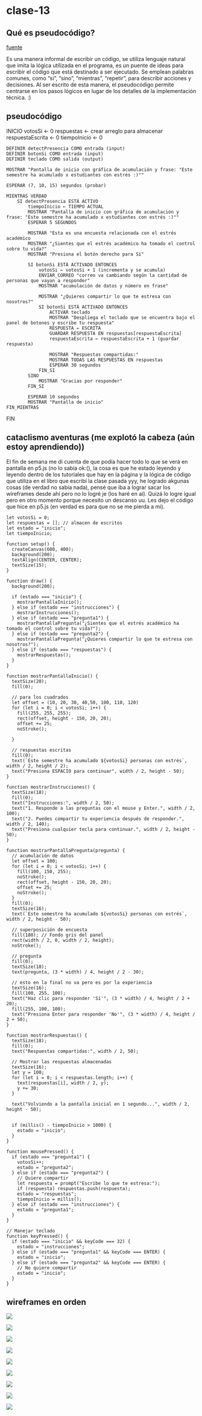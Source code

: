 # clase-13

## Qué es pseudocódigo?

[fuente](https://openwebinars.net/blog/que-es-pseudocodigo/)

Es una manera informal de escribir un código, se utiliza lenguaje natural que imita la lógica utilizada en el programa, es un puente de ideas para escribir el código que está destinado a ser ejecutado.
Se emplean palabras comunes, como “si”, “sino”, “mientras”, “repetir”, para describir acciones y decisiones. Al ser escrito de esta manera, el pseudocódigo permite centrarse en los pasos lógicos en lugar de los detalles de la implementación técnica. :)

## pseudocódigo

   INICIO
    votosSi ← 0
    respuestas ← crear arreglo para almacenar 
    respuestaEscrita ← 0
    tiempoInicio ← 0

    DEFINIR detectPresencia COMO entrada (input)
    DEFINIR botonSi COMO entrada (input)
    DEFINIR teclado COMO salida (output)

    MOSTRAR "Pantalla de inicio con gráfica de acumulación y frase: "Este semestre ha acumulado x estudiantes con estrés :)""

    ESPERAR (7, 10, 15) segundos (probar)

    MIENTRAS VERDAD
        SI detectPresencia ESTÁ ACTIVO
            tiempoInicio ← TIEMPO ACTUAL
            MOSTRAR "Pantalla de inicio con gráfica de acumulación y frase: "Este semestre ha acumulado x estudiantes con estrés :)""
            ESPERAR 5 SEGUNDOS

            MOSTRAR "Esta es una encuesta relacionada con el estrés académico 
            MOSTRAR "¿Sientes que el estrés académico ha tomado el control sobre tu vida?"
            MOSTRAR "Presiona el botón derecho para Sí"

            SI botonSi ESTÁ ACTIVADO ENTONCES
                votosSi ← votosSi + 1 (incrementa y se acumula)
                ENVIAR_CORREO "correo va cambiando según la cantidad de personas que vayan a responder"
                MOSTRAR "acumulación de datos y número en frase"

                MOSTRAR "¿Quieres compartir lo que te estresa con nosotros?"
                SI botonSi ESTÁ ACTIVADO ENTONCES
                    ACTIVAR teclado
                    MOSTRAR "Despliega el teclado que se encuentra bajo el panel de botones y escribe tu respuesta"
                    RESPUESTA ← ESCRITA 
                    GUARDAR RESPUESTA EN respuestas[respuestaEscrita]
                    respuestaEscrita ← respuestaEscrita + 1 (guardar respuesta)

                    MOSTRAR "Respuestas compartidas:"
                    MOSTRAR TODAS LAS RESPUESTAS EN respuestas
                    ESPERAR 30 segundos
                FIN_SI
            SINO
                MOSTRAR "Gracias por responder"
            FIN_SI

            ESPERAR 10 segundos
            MOSTRAR "Pantalla de inicio"
    FIN_MIENTRAS
FIN

## cataclismo aventuras (me explotó la cabeza (aún estoy aprendiendo))

El fin de semana me di cuenta de que podía hacer todo lo que se verá en pantalla en p5.js (no lo sabía ok:(), la cosa es que he estado leyendo y leyendo dentro de los tutoriales que hay en la página y la lógica de código que utiliza en el libro que escribí la clase pasada yyy, he logrado akgunas cosas (de verdad no sabía nada), pensé que iba a lograr sacar los wireframes desde ahí pero no lo logré je (los haré en ai). Quizá lo logre igual pero en otro momento porque necesito un descanso uu. Les dejo el código que hice en p5.js (en verdad es para que no se me pierda a mi). 

```
let votosSi = 0; 
let respuestas = []; // almacen de escritos
let estado = "inicio";  
let tiempoInicio; 

function setup() {
  createCanvas(600, 400);
  background(200);
  textAlign(CENTER, CENTER); 
  textSize(15);
}

function draw() {
  background(200);

  if (estado === "inicio") {
    mostrarPantallaInicio();
  } else if (estado === "instrucciones") {
    mostrarInstrucciones();
  } else if (estado === "pregunta1") {
    mostrarPantallaPregunta("¿Sientes que el estrés académico ha tomado el control sobre tu vida?");
  } else if (estado === "pregunta2") {
    mostrarPantallaPregunta("¿Quieres compartir lo que te estresa con nosotros?");
  } else if (estado === "respuestas") {
    mostrarRespuestas();
  }
}

function mostrarPantallaInicio() {
  textSize(20);
  fill(0);

  // para los cuadrados 
  let offset = (10, 20, 30, 40,50, 100, 110, 120)
  for (let i = 0; i < votosSi; i++) {
    fill(255, 255, 255);
    rect(offset, height - 150, 20, 20); 
    offset += 25;
    noStroke();
   
  }

  // respuestas escritas    
  fill(0);
  text(`Este semestre ha acumulado ${votosSi} personas con estrés`, width / 2, height / 2);
  text("Presiona ESPACIO para continuar", width / 2, height - 50);
}

function mostrarInstrucciones() {
  textSize(18);
  fill(0);
  text("Instrucciones:", width / 2, 50);
  text("1. Responde a las preguntas con el mouse y Enter.", width / 2, 100);
  text("2. Puedes compartir tu experiencia después de responder.", width / 2, 140);
  text("Presiona cualquier tecla para continuar.", width / 2, height - 50);
}

function mostrarPantallaPregunta(pregunta) {
  // acumulación de datos
  let offset = 100;
  for (let i = 0; i < votosSi; i++) {
    fill(100, 150, 255);
    noStroke();
    rect(offset, height - 150, 20, 20);
    offset += 25;
    noStroke();
  }
  fill(0);
  textSize(16);
  text(`Este semestre ha acumulado ${votosSi} personas con estrés`, width / 2, height - 50);

  // superposición de encuesta
  fill(180); // Fondo gris del panel
  rect(width / 2, 0, width / 2, height);
  noStroke();

  // pregunta
  fill(0);
  textSize(18);
  text(pregunta, (3 * width) / 4, height / 2 - 30);

  // esto en la final no va pero es por la experiencia
  textSize(16);
  fill(100, 255, 100);
  text("Haz clic para responder 'Sí'", (3 * width) / 4, height / 2 + 20);
  fill(255, 100, 100);
  text("Presiona Enter para responder 'No'", (3 * width) / 4, height / 2 + 50);
}

function mostrarRespuestas() {
  textSize(18);
  fill(0);
  text("Respuestas compartidas:", width / 2, 50);

  // Mostrar las respuestas almacenadas
  textSize(16);
  let y = 100;
  for (let i = 0; i < respuestas.length; i++) {
    text(respuestas[i], width / 2, y);
    y += 30;
  }

  text("Volviendo a la pantalla inicial en 1 segundo...", width / 2, height - 50);


  if (millis() - tiempoInicio > 1000) {
    estado = "inicio";
  }
}

function mousePressed() {
  if (estado === "pregunta1") {
    votosSi++;
    estado = "pregunta2";
  } else if (estado === "pregunta2") {
    // Quiere compartir
    let respuesta = prompt("Escribe lo que te estresa:");
    if (respuesta) respuestas.push(respuesta);
    estado = "respuestas";
    tiempoInicio = millis();
  } else if (estado === "instrucciones") {
    estado = "pregunta1";
  }
}

// Manejar teclado
function keyPressed() {
  if (estado === "inicio" && keyCode === 32) {
    estado = "instrucciones";
  } else if (estado === "pregunta1" && keyCode === ENTER) {
    estado = "inicio";
  } else if (estado === "pregunta2" && keyCode === ENTER) {
    // No quiere compartir
    estado = "inicio";
  }
}

```

## wireframes en orden 

![](Mesa_de_trabajo_1.png)

![](saludo.png)

![](encuesta1.png)

![](encuesta2.png)

![](indicación2.png)

![](respuestas.png)

![](gracias.png)

![](101.png)

![](101.2.png)


